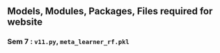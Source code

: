 ## Models, Modules, Packages, Files required for website

### Sem 7 : `v11.py`, `meta_learner_rf.pkl`
